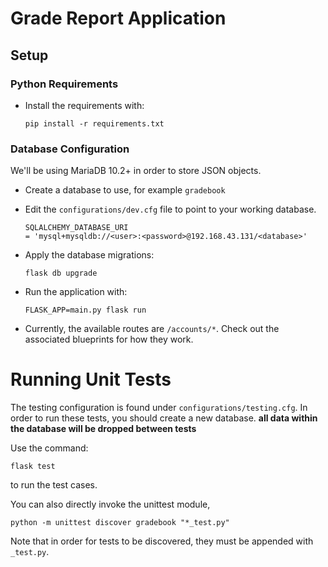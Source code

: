 #  Grade Report Application
## Setup

### Python Requirements

* Install the requirements with:
    ```
    pip install -r requirements.txt
    ```

### Database Configuration

We'll be using MariaDB 10.2+ in order to store JSON objects.

* Create a database to use, for example `gradebook`

* Edit the `configurations/dev.cfg` file to point to your working database.
    ```
    SQLALCHEMY_DATABASE_URI
    = 'mysql+mysqldb://<user>:<password>@192.168.43.131/<database>'
    ```
* Apply the database migrations:

    ``
    flask db upgrade
    ``


* Run the application with:

    ``
    FLASK_APP=main.py flask run
    ``

* Currently, the available routes are  `/accounts/*`. Check out the associated
blueprints for how they work.

# Running Unit Tests

The testing configuration is found under `configurations/testing.cfg`. In order to
run these tests, you should create a new database. **all data within the
database will be dropped between tests**

Use the command: 
  ```
 flask test 
  ```
  to run the test cases.


  You can also directly invoke the unittest module,

  ```
  python -m unittest discover gradebook "*_test.py"
  ```

  Note that in order for tests to be discovered, they must be appended with `_test.py`.
